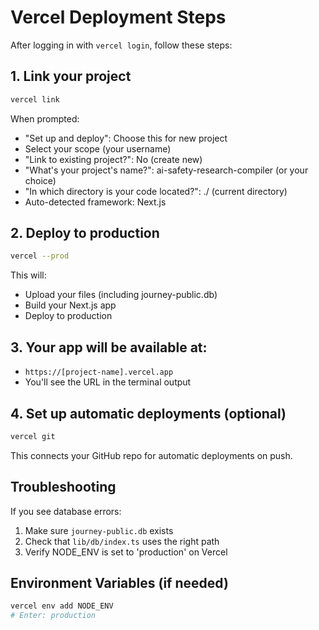 # Vercel Deployment Steps

After logging in with `vercel login`, follow these steps:

## 1. Link your project
```bash
vercel link
```

When prompted:
- "Set up and deploy": Choose this for new project
- Select your scope (your username)
- "Link to existing project?": No (create new)
- "What's your project's name?": ai-safety-research-compiler (or your choice)
- "In which directory is your code located?": ./ (current directory)
- Auto-detected framework: Next.js

## 2. Deploy to production
```bash
vercel --prod
```

This will:
- Upload your files (including journey-public.db)
- Build your Next.js app
- Deploy to production

## 3. Your app will be available at:
- `https://[project-name].vercel.app`
- You'll see the URL in the terminal output

## 4. Set up automatic deployments (optional)
```bash
vercel git
```

This connects your GitHub repo for automatic deployments on push.

## Troubleshooting

If you see database errors:
1. Make sure `journey-public.db` exists
2. Check that `lib/db/index.ts` uses the right path
3. Verify NODE_ENV is set to 'production' on Vercel

## Environment Variables (if needed)
```bash
vercel env add NODE_ENV
# Enter: production
```